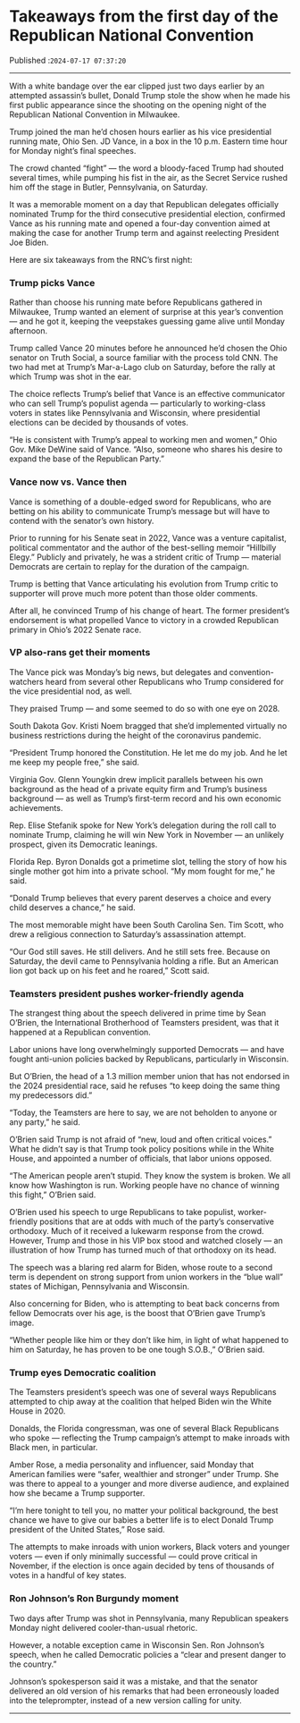 # Takeaways from the first day of the Republican National Convention

Published :`2024-07-17 07:37:20`

---

With a white bandage over the ear clipped just two days earlier by an attempted assassin’s bullet, Donald Trump stole the show when he made his first public appearance since the shooting on the opening night of the Republican National Convention in Milwaukee.

Trump joined the man he’d chosen hours earlier as his vice presidential running mate, Ohio Sen. JD Vance, in a box in the 10 p.m. Eastern time hour for Monday night’s final speeches.

The crowd chanted “fight” — the word a bloody-faced Trump had shouted several times, while pumping his fist in the air, as the Secret Service rushed him off the stage in Butler, Pennsylvania, on Saturday.

It was a memorable moment on a day that Republican delegates officially nominated Trump for the third consecutive presidential election, confirmed Vance as his running mate and opened a four-day convention aimed at making the case for another Trump term and against reelecting President Joe Biden.

Here are six takeaways from the RNC’s first night:

### Trump picks Vance

Rather than choose his running mate before Republicans gathered in Milwaukee, Trump wanted an element of surprise at this year’s convention — and he got it, keeping the veepstakes guessing game alive until Monday afternoon.

Trump called Vance 20 minutes before he announced he’d chosen the Ohio senator on Truth Social, a source familiar with the process told CNN. The two had met at Trump’s Mar-a-Lago club on Saturday, before the rally at which Trump was shot in the ear.

The choice reflects Trump’s belief that Vance is an effective communicator who can sell Trump’s populist agenda — particularly to working-class voters in states like Pennsylvania and Wisconsin, where presidential elections can be decided by thousands of votes.

“He is consistent with Trump’s appeal to working men and women,” Ohio Gov. Mike DeWine said of Vance. “Also, someone who shares his desire to expand the base of the Republican Party.”

### Vance now vs. Vance then

Vance is something of a double-edged sword for Republicans, who are betting on his ability to communicate Trump’s message but will have to contend with the senator’s own history.

Prior to running for his Senate seat in 2022, Vance was a venture capitalist, political commentator and the author of the best-selling memoir “Hillbilly Elegy.” Publicly and privately, he was a strident critic of Trump — material Democrats are certain to replay for the duration of the campaign.

Trump is betting that Vance articulating his evolution from Trump critic to supporter will prove much more potent than those older comments.

After all, he convinced Trump of his change of heart. The former president’s endorsement is what propelled Vance to victory in a crowded Republican primary in Ohio’s 2022 Senate race.

### VP also-rans get their moments

The Vance pick was Monday’s big news, but delegates and convention-watchers heard from several other Republicans who Trump considered for the vice presidential nod, as well.

They praised Trump — and some seemed to do so with one eye on 2028.

South Dakota Gov. Kristi Noem bragged that she’d implemented virtually no business restrictions during the height of the coronavirus pandemic.

“President Trump honored the Constitution. He let me do my job. And he let me keep my people free,” she said.

Virginia Gov. Glenn Youngkin drew implicit parallels between his own background as the head of a private equity firm and Trump’s business background — as well as Trump’s first-term record and his own economic achievements.

Rep. Elise Stefanik spoke for New York’s delegation during the roll call to nominate Trump, claiming he will win New York in November — an unlikely prospect, given its Democratic leanings.

Florida Rep. Byron Donalds got a primetime slot, telling the story of how his single mother got him into a private school. “My mom fought for me,” he said.

“Donald Trump believes that every parent deserves a choice and every child deserves a chance,” he said.

The most memorable might have been South Carolina Sen. Tim Scott, who drew a religious connection to Saturday’s assassination attempt.

“Our God still saves. He still delivers. And he still sets free. Because on Saturday, the devil came to Pennsylvania holding a rifle. But an American lion got back up on his feet and he roared,” Scott said.

### Teamsters president pushes worker-friendly agenda

The strangest thing about the speech delivered in prime time by Sean O’Brien, the International Brotherhood of Teamsters president, was that it happened at a Republican convention.

Labor unions have long overwhelmingly supported Democrats — and have fought anti-union policies backed by Republicans, particularly in Wisconsin.

But O’Brien, the head of a 1.3 million member union that has not endorsed in the 2024 presidential race, said he refuses “to keep doing the same thing my predecessors did.”

“Today, the Teamsters are here to say, we are not beholden to anyone or any party,” he said.

O’Brien said Trump is not afraid of “new, loud and often critical voices.” What he didn’t say is that Trump took policy positions while in the White House, and appointed a number of officials, that labor unions opposed.

“The American people aren’t stupid. They know the system is broken. We all know how Washington is run. Working people have no chance of winning this fight,” O’Brien said.

O’Brien used his speech to urge Republicans to take populist, worker-friendly positions that are at odds with much of the party’s conservative orthodoxy. Much of it received a lukewarm response from the crowd. However, Trump and those in his VIP box stood and watched closely — an illustration of how Trump has turned much of that orthodoxy on its head.

The speech was a blaring red alarm for Biden, whose route to a second term is dependent on strong support from union workers in the “blue wall” states of Michigan, Pennsylvania and Wisconsin.

Also concerning for Biden, who is attempting to beat back concerns from fellow Democrats over his age, is the boost that O’Brien gave Trump’s image.

“Whether people like him or they don’t like him, in light of what happened to him on Saturday, he has proven to be one tough S.O.B.,” O’Brien said.

### Trump eyes Democratic coalition

The Teamsters president’s speech was one of several ways Republicans attempted to chip away at the coalition that helped Biden win the White House in 2020.

Donalds, the Florida congressman, was one of several Black Republicans who spoke — reflecting the Trump campaign’s attempt to make inroads with Black men, in particular.

Amber Rose, a media personality and influencer, said Monday that American families were “safer, wealthier and stronger” under Trump. She was there to appeal to a younger and more diverse audience, and explained how she became a Trump supporter.

“I’m here tonight to tell you, no matter your political background, the best chance we have to give our babies a better life is to elect Donald Trump president of the United States,” Rose said.

The attempts to make inroads with union workers, Black voters and younger voters — even if only minimally successful — could prove critical in November, if the election is once again decided by tens of thousands of votes in a handful of key states.

### Ron Johnson’s Ron Burgundy moment

Two days after Trump was shot in Pennsylvania, many Republican speakers Monday night delivered cooler-than-usual rhetoric.

However, a notable exception came in Wisconsin Sen. Ron Johnson’s speech, when he called Democratic policies a “clear and present danger to the country.”

Johnson’s spokesperson said it was a mistake, and that the senator delivered an old version of his remarks that had been erroneously loaded into the teleprompter, instead of a new version calling for unity.

---

